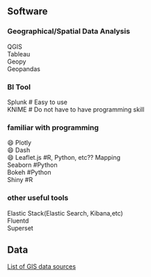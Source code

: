 ## Software
### Geographical/Spatial Data Analysis
QGIS  
Tableau  
Geopy  
Geopandas  

### BI Tool
Splunk  # Easy to use  
KNIME # Do not have to have programming skill

### familiar with programming
:smile: Plotly  
:smile: Dash  
:smile: Leaflet.js  #R, Python, etc?? Mapping  
Seaborn #Python  
Bokeh #Python  
Shiny #R  

### other useful tools
Elastic Stack(Elastic Search, Kibana,etc)  
Fluentd  
Superset  

## Data
[List of GIS data sources](https://en.wikipedia.org/wiki/List_of_GIS_data_sources)
